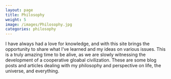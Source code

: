 ```yaml
---
layout: page
title: Philosophy
weight: 5
image: /images/Philosophy.jpg
categories: philosophy
---
```


I have always had a love for knowledge, and with this site brings the opportunity to share what I've learned
and my ideas on various issues. This is a truly amazing time to be alive, as we are slowly witnessing the development of a cooperative gloabal civilization. These are some blog posts and articles dealing with my philosophy and perspective on life, the universe, and everything.
